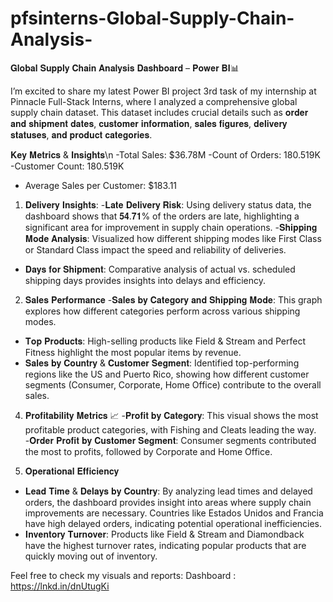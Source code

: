 # pfsinterns-Global-Supply-Chain-Analysis-
𝐆𝐥𝐨𝐛𝐚𝐥 𝐒𝐮𝐩𝐩𝐥𝐲 𝐂𝐡𝐚𝐢𝐧 𝐀𝐧𝐚𝐥𝐲𝐬𝐢𝐬 𝐃𝐚𝐬𝐡𝐛𝐨𝐚𝐫𝐝 – 𝐏𝐨𝐰𝐞𝐫 𝐁𝐈📊

I’m excited to share my latest Power BI project 3rd task of my internship at Pinnacle Full-Stack Interns, where I analyzed a comprehensive global supply chain dataset. This dataset includes crucial details such as 𝐨𝐫𝐝𝐞𝐫 𝐚𝐧𝐝 𝐬𝐡𝐢𝐩𝐦𝐞𝐧𝐭 𝐝𝐚𝐭𝐞𝐬, 𝐜𝐮𝐬𝐭𝐨𝐦𝐞𝐫 𝐢𝐧𝐟𝐨𝐫𝐦𝐚𝐭𝐢𝐨𝐧, 𝐬𝐚𝐥𝐞𝐬 𝐟𝐢𝐠𝐮𝐫𝐞𝐬, 𝐝𝐞𝐥𝐢𝐯𝐞𝐫𝐲 𝐬𝐭𝐚𝐭𝐮𝐬𝐞𝐬, 𝐚𝐧𝐝 𝐩𝐫𝐨𝐝𝐮𝐜𝐭 𝐜𝐚𝐭𝐞𝐠𝐨𝐫𝐢𝐞𝐬. 

𝐊𝐞𝐲 𝐌𝐞𝐭𝐫𝐢𝐜𝐬 & 𝐈𝐧𝐬𝐢𝐠𝐡𝐭𝐬\n
-Total Sales: $36.78M
-Count of Orders: 180.519K 
-Customer Count: 180.519K 
- Average Sales per Customer: $183.11

1. 𝐃𝐞𝐥𝐢𝐯𝐞𝐫𝐲 𝐈𝐧𝐬𝐢𝐠𝐡𝐭𝐬:
-𝐋𝐚𝐭𝐞 𝐃𝐞𝐥𝐢𝐯𝐞𝐫𝐲 𝐑𝐢𝐬𝐤: Using delivery status data, the dashboard shows that 𝟓𝟒.𝟕𝟏% of the orders are late, highlighting a significant area for improvement in supply chain operations.
-𝐒𝐡𝐢𝐩𝐩𝐢𝐧𝐠 𝐌𝐨𝐝𝐞 𝐀𝐧𝐚𝐥𝐲𝐬𝐢𝐬: Visualized how different shipping modes like First Class or Standard Class impact the speed and reliability of deliveries.
- 𝐃𝐚𝐲𝐬 𝐟𝐨𝐫 𝐒𝐡𝐢𝐩𝐦𝐞𝐧𝐭: Comparative analysis of actual vs. scheduled shipping days provides insights into delays and efficiency.

2. 𝐒𝐚𝐥𝐞𝐬 𝐏𝐞𝐫𝐟𝐨𝐫𝐦𝐚𝐧𝐜𝐞
-𝐒𝐚𝐥𝐞𝐬 𝐛𝐲 𝐂𝐚𝐭𝐞𝐠𝐨𝐫𝐲 𝐚𝐧𝐝 𝐒𝐡𝐢𝐩𝐩𝐢𝐧𝐠 𝐌𝐨𝐝𝐞: This graph explores how different categories perform across various shipping modes.
- 𝐓𝐨𝐩 𝐏𝐫𝐨𝐝𝐮𝐜𝐭𝐬: High-selling products like Field & Stream and Perfect Fitness highlight the most popular items by revenue.
- 𝐒𝐚𝐥𝐞𝐬 𝐛𝐲 𝐂𝐨𝐮𝐧𝐭𝐫𝐲 & 𝐂𝐮𝐬𝐭𝐨𝐦𝐞𝐫 𝐒𝐞𝐠𝐦𝐞𝐧𝐭: Identified top-performing regions like the US and Puerto Rico, showing how different customer segments (Consumer, Corporate, Home Office) contribute to the overall sales.

4. 𝐏𝐫𝐨𝐟𝐢𝐭𝐚𝐛𝐢𝐥𝐢𝐭𝐲 𝐌𝐞𝐭𝐫𝐢𝐜𝐬 📈
-𝐏𝐫𝐨𝐟𝐢𝐭 𝐛𝐲 𝐂𝐚𝐭𝐞𝐠𝐨𝐫𝐲: This visual shows the most profitable product categories, with Fishing and Cleats leading the way.
-𝐎𝐫𝐝𝐞𝐫 𝐏𝐫𝐨𝐟𝐢𝐭 𝐛𝐲 𝐂𝐮𝐬𝐭𝐨𝐦𝐞𝐫 𝐒𝐞𝐠𝐦𝐞𝐧𝐭: Consumer segments contributed the most to profits, followed by Corporate and Home Office.

5. 𝐎𝐩𝐞𝐫𝐚𝐭𝐢𝐨𝐧𝐚𝐥 𝐄𝐟𝐟𝐢𝐜𝐢𝐞𝐧𝐜𝐲
- 𝐋𝐞𝐚𝐝 𝐓𝐢𝐦𝐞 & 𝐃𝐞𝐥𝐚𝐲𝐬 𝐛𝐲 𝐂𝐨𝐮𝐧𝐭𝐫𝐲: By analyzing lead times and delayed orders, the dashboard provides insight into areas where supply chain improvements are necessary. Countries like Estados Unidos and Francia have high delayed orders, indicating potential operational inefficiencies.
- 𝐈𝐧𝐯𝐞𝐧𝐭𝐨𝐫𝐲 𝐓𝐮𝐫𝐧𝐨𝐯𝐞𝐫: Products like Field & Stream and Diamondback have the highest turnover rates, indicating popular products that are quickly moving out of inventory.

Feel free to check my visuals and reports:
Dashboard : https://lnkd.in/dnUtugKi 
